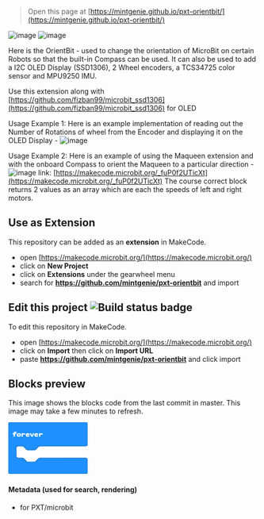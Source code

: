 
> Open this page at [https://mintgenie.github.io/pxt-orientbit/](https://mintgenie.github.io/pxt-orientbit/)

![image](https://user-images.githubusercontent.com/66748747/110723615-9e328580-8214-11eb-8e94-2296814e6245.png)
![image](https://user-images.githubusercontent.com/66748747/118565288-377c9b80-b772-11eb-8f18-6f28a4b105be.png)

Here is the OrientBit - used to change the orientation of MicroBit on certain Robots so that the built-in Compass can be used.
It can also be used to add a I2C OLED Display (SSD1306), 2 Wheel encoders, a TCS34725 color sensor and MPU9250 IMU.

Use this extension along with [https://github.com/fizban99/microbit_ssd1306](https://github.com/fizban99/microbit_ssd1306) for OLED

Usage Example 1:
    Here is an example implementation of reading out the Number of Rotations of wheel from the Encoder and displaying it on the
    OLED Display -
    ![image](https://user-images.githubusercontent.com/66748747/118565075-d6ed5e80-b771-11eb-8672-9f8f9566ecde.png)

Usage Example 2:
    Here is an example of using the Maqueen extension and with the onboard Compass to orient the Maqueen to a particular direction -
    ![image](https://user-images.githubusercontent.com/66748747/118570149-d063e480-b77b-11eb-851e-4766f541ea60.png)
    link: [https://makecode.microbit.org/_fuP0f2UTicXt](https://makecode.microbit.org/_fuP0f2UTicXt)
    The course correct block returns 2 values as an array which are each the speeds of left and right motors.

## Use as Extension

This repository can be added as an **extension** in MakeCode.

* open [https://makecode.microbit.org/](https://makecode.microbit.org/)
* click on **New Project**
* click on **Extensions** under the gearwheel menu
* search for **https://github.com/mintgenie/pxt-orientbit** and import

## Edit this project ![Build status badge](https://github.com/mintgenie/pxt-orientbit/workflows/MakeCode/badge.svg)

To edit this repository in MakeCode.

* open [https://makecode.microbit.org/](https://makecode.microbit.org/)
* click on **Import** then click on **Import URL**
* paste **https://github.com/mintgenie/pxt-orientbit** and click import

## Blocks preview

This image shows the blocks code from the last commit in master.
This image may take a few minutes to refresh.

![A rendered view of the blocks](https://github.com/mintgenie/pxt-orientbit/raw/master/.github/makecode/blocks.png)

#### Metadata (used for search, rendering)

* for PXT/microbit
<script src="https://makecode.com/gh-pages-embed.js"></script><script>makeCodeRender("{{ site.makecode.home_url }}", "{{ site.github.owner_name }}/{{ site.github.repository_name }}");</script>
